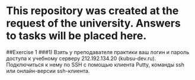 # This repository was created at the request of the university. Answers to tasks will be placed here.

##Exercise 1
###1) Взять у преподавателя практики ваш логин и пароль доступа к учебному серверу 212.192.134.20 (kubsu-dev.ru). Подключиться к нему по SSH с помощью клиента Putty, команды ssh или онлайн-версии ssh-клиента.